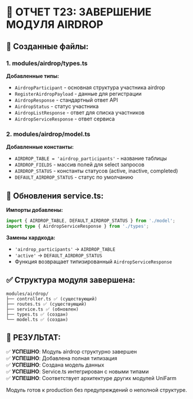 # 📝 ОТЧЕТ Т23: ЗАВЕРШЕНИЕ МОДУЛЯ AIRDROP

## 📄 Созданные файлы:

### 1. modules/airdrop/types.ts
**Добавленные типы:**
- `AirdropParticipant` - основная структура участника airdrop
- `RegisterAirdropPayload` - данные для регистрации
- `AirdropResponse` - стандартный ответ API
- `AirdropStatus` - статус участника
- `AirdropListResponse` - ответ для списка участников
- `AirdropServiceResponse` - ответ сервиса

### 2. modules/airdrop/model.ts
**Добавленные константы:**
- `AIRDROP_TABLE = 'airdrop_participants'` - название таблицы
- `AIRDROP_FIELDS` - массив полей для select запросов
- `AIRDROP_STATUS` - константы статусов (active, inactive, completed)
- `DEFAULT_AIRDROP_STATUS` - статус по умолчанию

## 🔧 Обновления service.ts:

**Импорты добавлены:**
```typescript
import { AIRDROP_TABLE, DEFAULT_AIRDROP_STATUS } from './model';
import type { AirdropServiceResponse } from './types';
```

**Замены хардкода:**
- `'airdrop_participants'` → `AIRDROP_TABLE`
- `'active'` → `DEFAULT_AIRDROP_STATUS`
- Функция возвращает типизированный `AirdropServiceResponse`

## ✅ Структура модуля завершена:

```
modules/airdrop/
├── controller.ts ✅ (существующий)
├── routes.ts ✅ (существующий)
├── service.ts ✅ (обновлен)
├── types.ts ✅ (создан)
└── model.ts ✅ (создан)
```

## 🎯 РЕЗУЛЬТАТ:

✅ **УСПЕШНО**: Модуль airdrop структурно завершен  
✅ **УСПЕШНО**: Добавлена полная типизация  
✅ **УСПЕШНО**: Создана модель данных  
✅ **УСПЕШНО**: Service.ts интегрирован с новыми типами  
✅ **УСПЕШНО**: Соответствует архитектуре других модулей UniFarm  

Модуль готов к production без предупреждений о неполной структуре.